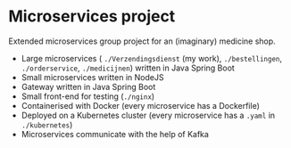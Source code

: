 # Microservices project

Extended microservices group project for an (imaginary) medicine shop. 

- Large microservices ( `./Verzendingsdienst` (my work), `./bestellingen`, `./orderservice`, `./medicijnen`) written in Java Spring Boot
- Small microservices written in NodeJS 
- Gateway written in Java Spring Boot
- Small front-end for testing (`./nginx`)
- Containerised with Docker (every microservice has a Dockerfile)
- Deployed on a Kubernetes cluster (every microservice has a `.yaml` in `./kubernetes`)
- Microservices communicate with the help of Kafka

